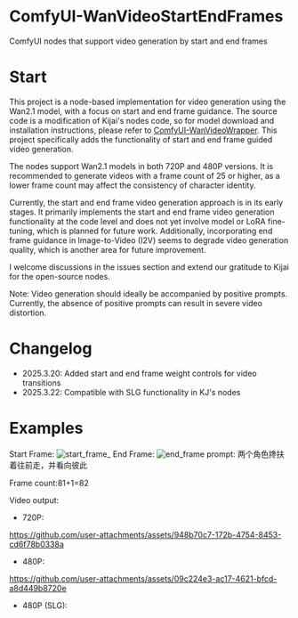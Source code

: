 # ComfyUI-WanVideoStartEndFrames
ComfyUI nodes that support video generation by start and end frames

# Start
This project is a node-based implementation for video generation using the Wan2.1 model, with a focus on start and end frame guidance. The source code is a modification of Kijai's nodes code, so for model download and installation instructions, please refer to [ComfyUI-WanVideoWrapper](https://github.com/kijai/ComfyUI-WanVideoWrapper). This project specifically adds the functionality of start and end frame guided video generation.

The nodes support Wan2.1 models in both 720P and 480P versions. It is recommended to generate videos with a frame count of 25 or higher, as a lower frame count may affect the consistency of character identity.

Currently, the start and end frame video generation approach is in its early stages. It primarily implements the start and end frame video generation functionality at the code level and does not yet involve model or LoRA fine-tuning, which is planned for future work. Additionally, incorporating end frame guidance in Image-to-Video (I2V) seems to degrade video generation quality, which is another area for future improvement.

I welcome discussions in the issues section and extend our gratitude to Kijai for the open-source nodes.

Note: Video generation should ideally be accompanied by positive prompts. Currently, the absence of positive prompts can result in severe video distortion.


# Changelog
- 2025.3.20: Added start and end frame weight controls for video transitions
- 2025.3.22: Compatible with SLG functionality in KJ's nodes


# Examples
Start Frame:
![start_frame_](https://github.com/user-attachments/assets/6c301578-56ae-45c7-8d1c-9ac5f727bf53)
End Frame:
![end_frame](https://github.com/user-attachments/assets/97de3844-e974-4be9-9157-0785c564574d)
prompt:
两个角色搀扶着往前走，并看向彼此

Frame count:81+1=82

Video output:

- 720P:

https://github.com/user-attachments/assets/948b70c7-172b-4754-8453-cd6f78b0338a


- 480P:

https://github.com/user-attachments/assets/09c224e3-ac17-4621-bfcd-a8d449b8720e

- 480P (SLG):







